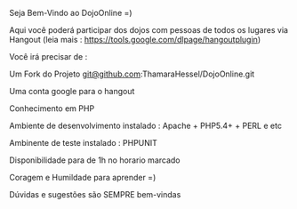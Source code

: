 <?php echo "Hello World"; ?>

Seja Bem-Vindo ao DojoOnline =)

Aqui você poderá participar dos dojos com pessoas de todos os lugares via Hangout (leia mais : https://tools.google.com/dlpage/hangoutplugin)

Você irá precisar de :

Um Fork do Projeto git@github.com:ThamaraHessel/DojoOnline.git

Uma conta google para o hangout

Conhecimento em PHP

Ambiente de desenvolvimento instalado : Apache + PHP5.4+ + PERL  e etc

Ambinente de teste instalado : PHPUNIT

Disponibilidade para de 1h no horario marcado

Coragem e Humildade para aprender =)




Dúvidas e sugestões são SEMPRE bem-vindas 


